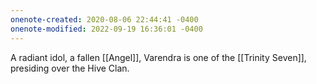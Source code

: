 ```yaml
---
onenote-created: 2020-08-06 22:44:41 -0400
onenote-modified: 2022-09-19 16:36:01 -0400
---
```


A radiant idol, a fallen [[Angel]], Varendra is one of the [[Trinity Seven]], presiding over the Hive Clan.
